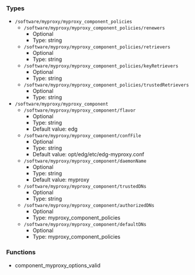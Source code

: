 
### Types

 - `/software/myproxy/myproxy_component_policies`
    - `/software/myproxy/myproxy_component_policies/renewers`
        - Optional
        - Type: string
    - `/software/myproxy/myproxy_component_policies/retrievers`
        - Optional
        - Type: string
    - `/software/myproxy/myproxy_component_policies/keyRetrievers`
        - Optional
        - Type: string
    - `/software/myproxy/myproxy_component_policies/trustedRetrievers`
        - Optional
        - Type: string
 - `/software/myproxy/myproxy_component`
    - `/software/myproxy/myproxy_component/flavor`
        - Optional
        - Type: string
        - Default value: edg
    - `/software/myproxy/myproxy_component/confFile`
        - Optional
        - Type: string
        - Default value: opt/edg/etc/edg-myproxy.conf
    - `/software/myproxy/myproxy_component/daemonName`
        - Optional
        - Type: string
        - Default value: myproxy
    - `/software/myproxy/myproxy_component/trustedDNs`
        - Optional
        - Type: string
    - `/software/myproxy/myproxy_component/authorizedDNs`
        - Optional
        - Type: myproxy_component_policies
    - `/software/myproxy/myproxy_component/defaultDNs`
        - Optional
        - Type: myproxy_component_policies

### Functions

 - component_myproxy_options_valid
